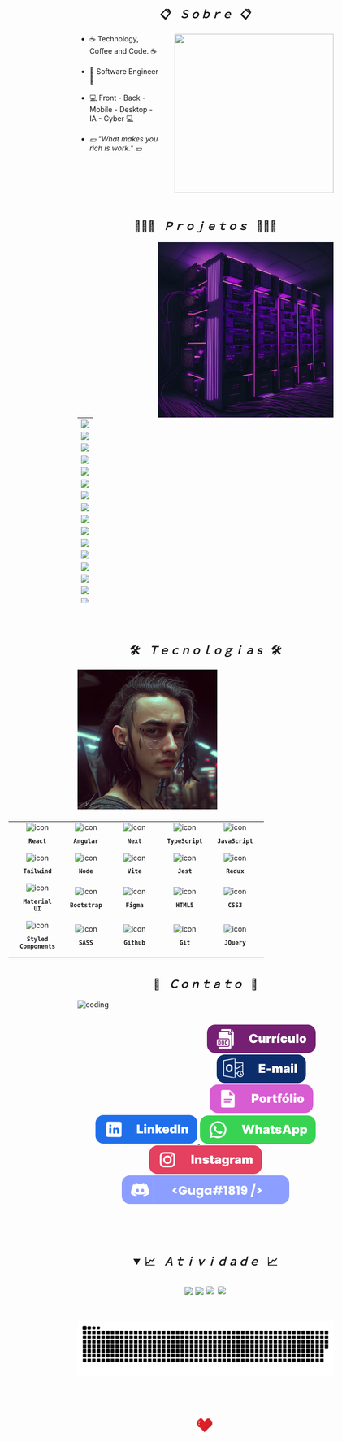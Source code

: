 <h2 align="center">📋&ensp; <i>Ｓｏｂｒｅ</i> &ensp;📋</h2>
<div align="center">
  <img align="right" src="./images/guga_cyberpunk-04.png" width="313px" height="313px" alt="">

  <ul align="left" style="padding-right: 340px;">
    <li>☕ Technology, Coffee and Code. ☕</li><br>
    <li>🚀 Software Engineer 🚀</li><br>
    <li>💻 Front - Back - Mobile - Desktop - IA - Cyber 💻</li><br>
    <li><i>💴 "What makes you rich is work." 💴</i></li><br>
  </ul>
  <br><br><br><br>
</div>

<h2 align="center">👨🏻‍💻&ensp; <i>Ｐｒｏｊｅｔｏｓ</i> &ensp;👨🏻‍💻</h2>
<div>
  <img align="right" src="./images/cyber-03.png" height="345px" width="345px" alt="">
  
  <table height="365px" width="365px">
    <tr>
      <td>
      <a href="https://github.com/GugaS1lva/Portfolio-GugaSilva" target="_blank">
        <img align="center" src="https://github-readme-stats.vercel.app/api/pin/?username=GugaS1lva&repo=Portfolio-GugaSilva&theme=tokyonight&hide_border=true">
      </a>
      </td>
    </tr>
    <tr>
      <td>
      <a href="https://github.com/GugaS1lva/GymProject_Master" target="_blank">
        <img align="center" src="https://github-readme-stats.vercel.app/api/pin/?username=GugaS1lva&repo=GymProject_Master&theme=tokyonight&hide_border=true">
      </a>
      </td>
    </tr>
        <tr>
      <td>
      <a href="https://github.com/GugaS1lva/HooBank_Master" target="_blank">
        <img align="center" src="https://github-readme-stats.vercel.app/api/pin/?username=GugaS1lva&repo=HooBank_Master&theme=tokyonight&hide_border=true">
    </a>
      </td>
    </tr>
    <tr>
      <td>
      <a href="https://github.com/GugaS1lva/RocketPay" target="_blank">
        <img align="center" src="https://github-readme-stats.vercel.app/api/pin/?username=GugaS1lva&repo=RocketPay&theme=tokyonight&hide_border=true">
    </a>
      </td>
    </tr>
    <tr>
      <td>
      <a href="https://github.com/GugaS1lva/Fr.Mentor-10--Interactive_Rating_Component" target="_blank">
        <img align="center" src="https://github-readme-stats.vercel.app/api/pin/?username=GugaS1lva&repo=Fr.Mentor-10--Interactive_Rating_Component&theme=tokyonight&hide_border=true">
    </a>
      </td>
    </tr>
    <tr>
      <td>
      <a href="https://github.com/GugaS1lva/GitHub-API_Profile.Search" target="_blank">
        <img align="center" src="https://github-readme-stats.vercel.app/api/pin/?username=GugaS1lva&repo=GitHub-API_Profile.Search&theme=tokyonight&hide_border=true">
    </a>
      </td>
    </tr>
    <tr>
      <td>
      <a href="https://github.com/GugaS1lva/TT-Musical.Weather.Forecast" target="_blank">
        <img align="center" src="https://github-readme-stats.vercel.app/api/pin/?username=GugaS1lva&repo=TT-Musical.Weather.Forecast&theme=tokyonight&hide_border=true">
    </a>
      </td>
    </tr>
    <tr>
      <td>
      <a href="https://github.com/GugaS1lva/Pokedex-01" target="_blank">
        <img align="center" src="https://github-readme-stats.vercel.app/api/pin/?username=GugaS1lva&repo=Pokedex-01&theme=tokyonight&hide_border=true">
      </a>
      </td>
    </tr>
    <tr>
      <td>
      <a href="https://github.com/GugaS1lva/Testing-Things" target="_blank">
        <img align="center" src="https://github-readme-stats.vercel.app/api/pin/?username=GugaS1lva&repo=Testing-Things&theme=tokyonight&hide_border=true">
      </a>
      </td>
    </tr>
    <tr>
      <td>
      <a href="https://github.com/GugaS1lva/Copa-Model.Project" target="_blank">
        <img align="center" src="https://github-readme-stats.vercel.app/api/pin/?username=GugaS1lva&repo=Copa-Model.Project&theme=tokyonight&hide_border=true">
      </a>
      </td>
    </tr>
    <tr>
      <td>
      <a href="https://github.com/GugaS1lva/DevQuest-Conteudo" target="_blank">
        <img align="center" src="https://github-readme-stats.vercel.app/api/pin/?username=GugaS1lva&repo=DevQuest-Conteudo&theme=tokyonight&hide_border=true">
      </a>
      </td>
    </tr>
    <tr>
      <td>
      <a href="https://github.com/GugaS1lva/DevQuest-Desafios" target="_blank">
        <img align="center" src="https://github-readme-stats.vercel.app/api/pin/?username=GugaS1lva&repo=DevQuest-Desafios&theme=tokyonight&hide_border=true">
      </a>
      </td>
    </tr>
    <tr>
      <td>
      <a href="https://github.com/GugaS1lva/Adolescencia-E-Violencia" target="_blank">
        <img align="center" src="https://github-readme-stats.vercel.app/api/pin/?username=GugaS1lva&repo=Adolescencia-E-Violencia&theme=tokyonight&hide_border=true">
      </a>
      </td>
    </tr>
    <tr>
      <td>
      <a href="https://github.com/GugaS1lva/Nebulous-Astronaut" target="_blank">
        <img align="center" src="https://github-readme-stats.vercel.app/api/pin/?username=GugaS1lva&repo=Nebulous-Astronaut&theme=tokyonight&hide_border=true">
      </a>
      </td>
    </tr>
    <tr>
      <td>
      <a href="https://github.com/GugaS1lva/Grupo-Plan-Marketing" target="_blank">
        <img align="center" src="https://github-readme-stats.vercel.app/api/pin/?username=GugaS1lva&repo=Grupo-Plan-Marketing&theme=tokyonight&hide_border=true">
      </a>
      </td>
    </tr>
    <tr>
      <td>
      <a href="https://github.com/GugaS1lva/GugaT-017--GugaCard" target="_blank">
        <img align="center" src="https://github-readme-stats.vercel.app/api/pin/?username=GugaS1lva&repo=GugaT-017--GugaCard&theme=tokyonight&hide_border=true">
      </a>
      </td>
    </tr>
    <tr>
      <td>
      <a href="https://github.com/GugaS1lva/ignitelab-designsystem" target="_blank">
        <img align="center" src="https://github-readme-stats.vercel.app/api/pin/?username=GugaS1lva&repo=ignitelab-designsystem&theme=tokyonight&hide_border=true">
      </a>
      </td>
    </tr>
    <tr>
      <td>
      <a href="https://github.com/GugaS1lva/Fr.Mentor-11--Advice_Generator-App" target="_blank">
        <img align="center" src="https://github-readme-stats.vercel.app/api/pin/?username=GugaS1lva&repo=Fr.Mentor-11--Advice_Generator-App&theme=tokyonight&hide_border=true">
      </a>
      </td>
    </tr>
    <tr>
      <td>
      <a href="https://github.com/GugaS1lva/GugaT-018--Dark-N-Light-Theme-Switcher" target="_blank">
        <img align="center" src="https://github-readme-stats.vercel.app/api/pin/?username=GugaS1lva&repo=GugaT-018--Dark-N-Light-Theme-Switcher&theme=tokyonight&hide_border=true">
      </a>
      </td>
    </tr>
    <tr>
      <td>
      <a href="https://github.com/GugaS1lva/Fr.Mentor-08--Fylo.Dark_Master" target="_blank">
        <img align="center" src="https://github-readme-stats.vercel.app/api/pin/?username=GugaS1lva&repo=Fr.Mentor-08--Fylo.Dark_Master&theme=tokyonight&hide_border=true">
      </a>
      </td>
    </tr>
    <tr>
      <td>
      <a href="https://github.com/GugaS1lva/GugaT-008--Pokedex" target="_blank">
        <img align="center" src="https://github-readme-stats.vercel.app/api/pin/?username=GugaS1lva&repo=GugaT-008--Pokedex&theme=tokyonight&hide_border=true">
      </a>
      </td>
    </tr>
    <tr>
      <td>
      <a href="https://github.com/GugaS1lva/Fr.Mentor-05--Purpure.Huddle" target="_blank">
        <img align="center" src="https://github-readme-stats.vercel.app/api/pin/?username=GugaS1lva&repo=Fr.Mentor-05--Purpure.Huddle&theme=tokyonight&hide_border=true">
      </a>
      </td>
    </tr>
    <tr>
      <td>
      <a href="https://github.com/GugaS1lva/GugaT-005--Agencia.XPTO" target="_blank">
        <img align="center" src="https://github-readme-stats.vercel.app/api/pin/?username=GugaS1lva&repo=GugaT-005--Agencia.XPTO&theme=tokyonight&hide_border=true">
      </a>
      </td>
    </tr>
    <tr>
      <td>
      <a href="https://github.com/GugaS1lva/GugaT-007--Purpure.Newslatter" target="_blank">
        <img align="center" src="https://github-readme-stats.vercel.app/api/pin/?username=GugaS1lva&repo=GugaT-007--Purpure.Newslatter&theme=tokyonight&hide_border=true">
      </a>
      </td>
    </tr>
    <tr>
      <td>
      <a href="https://github.com/GugaS1lva/GugaT-006--Agencia.XYZ" target="_blank">
        <img align="center" src="https://github-readme-stats.vercel.app/api/pin/?username=GugaS1lva&repo=GugaT-006--Agencia.XYZ&theme=tokyonight&hide_border=true">
      </a>
      </td>
    </tr>
    <tr>
      <td>
      <a href="https://github.com/GugaS1lva/GugaT-004--Code.Cafe" target="_blank">
        <img align="center" src="https://github-readme-stats.vercel.app/api/pin/?username=GugaS1lva&repo=GugaT-004--Code.Cafe&theme=tokyonight&hide_border=true">
      </a>
      </td>
    </tr>
    <tr>
      <td>
      <a href="https://github.com/GugaS1lva/ProjetoCordel" target="_blank">
        <img align="center" src="https://github-readme-stats.vercel.app/api/pin/?username=GugaS1lva&repo=ProjetoCordel&theme=tokyonight&hide_border=true">
      </a>
      </td>
    </tr>
    <tr>
      <td>
      <a href="https://github.com/GugaS1lva/ProjetoAndroid" target="_blank">
        <img align="center" src="https://github-readme-stats.vercel.app/api/pin/?username=GugaS1lva&repo=ProjetoAndroid&theme=tokyonight&hide_border=true">
      </a>
      </td>
    </tr>
  </table>
</div>
<br><br>

<h2 align="center">🛠️&ensp; <i>Ｔｅｃｎｏｌｏｇｉａ s</i> &ensp;🛠️</h2>
<img align="left" height="275px" width="275px" alt="" src="./images/guga_cyberpunk-03.png" />
<table align="right" height="300px" width="275px" style="width: 650px; padding: 10px 0px 10px 10px;">
  <tr>
    <td align="center">
      <img src="https://skillicons.dev/icons?i=react" width="65px" alt=" icon"/><br>
      <sub>
        <b>
          <pre>React</pre>
        </b>
      </sub>
    </td>
    <td align="center">
      <img src="https://skillicons.dev/icons?i=angular" width="65px" alt=" icon"/><br>
      <sub>
        <b>
          <pre>Angular</pre>
        </b>
      </sub>
    </td>
    <td align="center">
      <img src="https://skillicons.dev/icons?i=next" width="65px" alt=" icon"/><br>
      <sub>
        <b>
          <pre>Next</pre>
        </b>
      </sub>
    </td>
    <td align="center">
      <img src="https://skillicons.dev/icons?i=typescript" width="65px" alt=" icon"/><br>
      <sub>
        <b>
          <pre>TypeScript</pre>
        </b>
      </sub>
    </td>
    <td align="center">
      <img src="https://skillicons.dev/icons?i=javascript" width="65px" alt=" icon"/><br>
      <sub>
        <b>
          <pre>JavaScript</pre>
        </b>
      </sub>
    </td>
  </tr>
  <tr>
    <td align="center" width="100px;">
      <img src="https://skillicons.dev/icons?i=tailwind" width="65px" alt=" icon"/><br>
      <sub>
        <b>
          <pre>Tailwind</pre>
        </b>
      </sub>
    </td>
    <td align="center">
      <img src="https://skillicons.dev/icons?i=nodejs" width="65px" alt=" icon"/><br>
      <sub>
        <b>
          <pre>Node</pre>
        </b>
      </sub>
    </td>
    <td align="center">
      <img src="https://skillicons.dev/icons?i=vite" width="65px" alt=" icon"/><br>
      <sub>
        <b>
          <pre>Vite</pre>
        </b>
      </sub>
    </td>
    <td align="center">
      <img src="https://skillicons.dev/icons?i=jest" width="65px" alt=" icon"/><br>
      <sub>
        <b>
          <pre>Jest</pre>
        </b>
      </sub>
    </td>
    <td align="center">
      <img src="https://skillicons.dev/icons?i=redux" width="65px" alt=" icon"/><br>
      <sub>
        <b>
          <pre>Redux</pre>
        </b>
      </sub>
    </td>
  </tr>
  <tr>
    <td align="center">
      <img src="https://skillicons.dev/icons?i=materialui" width="65px" alt=" icon"/><br>
      <sub>
        <b>
          <pre>Material<br>UI</pre>
        </b>
      </sub>
    </td>
    <td align="center">
      <img src="https://skillicons.dev/icons?i=bootstrap" width="65px" alt=" icon"/><br>
      <sub>
        <b>
          <pre>Bootstrap</pre>
        </b>
      </sub>
    </td>
    <td align="center" width="100px;">
      <img src="https://skillicons.dev/icons?i=figma" width="65px" alt=" icon"/><br>
      <sub>
        <b>
          <pre>Figma</pre>
        </b>
      </sub>
    </td>
    <td align="center">
      <img src="https://skillicons.dev/icons?i=html" width="65px" alt=" icon"/><br>
      <sub>
        <b>
          <pre>HTML5</pre>
        </b>
      </sub>
    </td>
    <td align="center">
      <img src="https://skillicons.dev/icons?i=css" width="65px" alt=" icon"/><br>
      <sub>
        <b>
          <pre>CSS3</pre>
        </b>
      </sub>
    </td>
  </tr>
  <tr>
    <td align="center">
      <img src="https://skillicons.dev/icons?i=styledcomponents" width="65px" alt=" icon"/><br>
      <sub>
        <b>
          <pre>Styled<br>Components</pre>
        </b>
      </sub>
    </td>
    <td align="center">
      <img src="https://skillicons.dev/icons?i=sass" width="65px" alt=" icon"/><br>
      <sub>
        <b>
          <pre>SASS</pre>
        </b>
      </sub>
    </td>
    <td align="center">
      <img src="https://skillicons.dev/icons?i=github" width="65px" alt=" icon"/><br>
      <sub>
        <b>
          <pre>Github</pre>
        </b>
      </sub>
    </td>
    <td align="center">
      <img src="https://skillicons.dev/icons?i=git" width="65px" alt=" icon"/><br>
      <sub>
        <b>
          <pre>Git</pre>
        </b>
      </sub>
    </td>
    <td align="center" width="100px;">
      <img src="https://skillicons.dev/icons?i=jquery" width="65px" alt=" icon"/><br>
      <sub>
        <b>
          <pre>JQuery</pre>
        </b>
      </sub>
    </td>
  </tr>
</table> 
<br><br><br><br><br><br><br><br><br><br><br><br><br><br><br>

<h2 align="center">💬&ensp; <i>Ｃｏｎｔａｔｏ</i> &ensp;💬</h2>
<img align="left" width="220px" height="180px" src="./images/cyber-02.png" alt=" coding">
<br><br>

<p align="center">
  <a href="https://portfolio-guga-silva.vercel.app/cv/Curriculo-WebDeveloper-Gustavo-Silva.zip" alt="">
    <img src="./images/button/curriculo.svg" alt="">
  </a>
  <a href = "contatogustavosilva017@outlook.com" alt="-mail"><img src="./images/button/e-mail.svg" target="_blank">
  </a> 
  <a href="https://portfolio-guga-silva.vercel.app/" alt="" target="_blank">
    <img src="./images/button/portfolio.svg" alt="">
  </a> 
  <a href="https://www.linkedin.com/in/guga-silva-124706233" alt="" target="_blank">
    <img src="./images/button/linkedin.svg" alt="">
  </a>
  <a href="https://wa.me/558281828018" alt="" target="_blank">
    <img src="./images/button/whatsapp.svg" alt="">
  </a>
  <a href="https://www.instagram.com/50repolhoscozidos/" alt="" target="_blank">
    <img src="./images/button/instagram.svg" alt="">
  </a>
  <img src="./images/button/discord.svg" alt="">
</p>
<br><br><br>

<h2 align="center">
<details open>
  <summary>📈&ensp; <i>Ａｔｉｖｉｄａｄｅ</i> &ensp;📈</summary>
  <br>
  <img height="160em" src="https://github-readme-stats.vercel.app/api?username=GugaS1lva&show_icons=true&theme=tokyonight&include_all_commits=true&count_private=true">
  <img height="160em" src="https://github-readme-stats.vercel.app/api/top-langs/?username=GugaS1lva&layout=compact&langs_count=6&theme=tokyonight">

  <img style="border: 1px solid white; border-radius: 4px;" height="203px" src="https://github-readme-stats.vercel.app/api?username=GugaS1lva&show_icons=true&custom_title=GugaS1lva's%20Github%20Stats&theme=tokyonight&hide_border=true">
  <img style="border: 1px solid white; border-radius: 4px;" height="203px" src="https://github-readme-streak-stats.herokuapp.com/?user=GugaS1lva&theme=tokyonight&hide_border=true">
  <br><br>

  ![Snake animation](https://github.com/gugas1lva/gugas1lva/blob/output/github-snake-dark.svg)
  <br><br>
</details>
<br>

<img src="./images/heart.gif" alt="" height="40px" width="40px" />
<img  src="https://img.shields.io/github/license/GugaS1lva/GugaS1lva?style=for-the-badge&logo=unlicense&logoColor=lightgrey&color=70A5FD" alt="" height="40px" />
